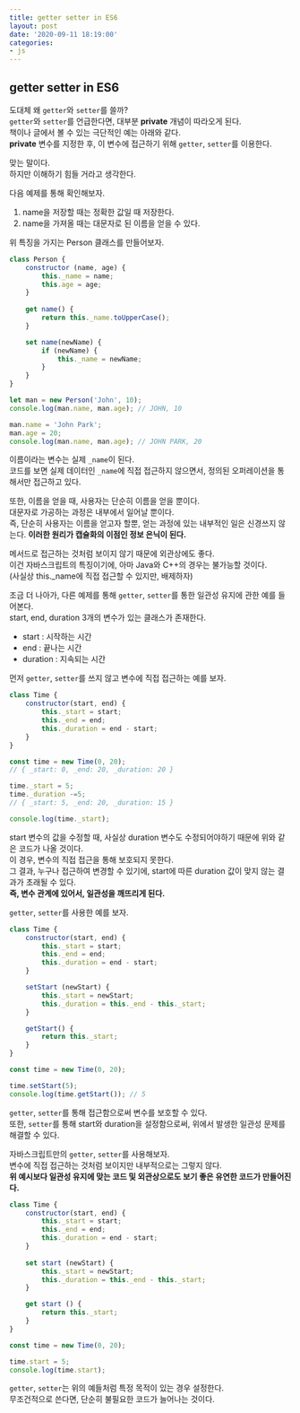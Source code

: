 ```yaml
---
title: getter setter in ES6
layout: post
date: '2020-09-11 18:19:00'
categories:
- js
---
```


## getter setter in ES6

도대체 왜 `getter`와 `setter`를 쓸까?  
`getter`와 `setter`를 언급한다면, 대부분 **private** 개념이 따라오게 된다.  
책이나 글에서 볼 수 있는 극단적인 예는 아래와 같다.  
**private** 변수를 지정한 후, 이 변수에 접근하기 위해 `getter`, `setter`를 이용한다.  

맞는 말이다.  
하지만 이해하기 힘들 거라고 생각한다.

다음 예제를 통해 확인해보자.

1. name을 저장할 때는 정확한 값일 때 저장한다.
2. name을 가져올 때는 대문자로 된 이름을 얻을 수 있다.

위 특징을 가지는 Person 클래스를 만들어보자.

```javascript
class Person {
    constructor (name, age) {
        this._name = name;
        this.age = age;
    }
    
    get name() {
        return this._name.toUpperCase();
    }

    set name(newName) {
        if (newName) {
            this._name = newName;
        }
    }
}

let man = new Person('John', 10);
console.log(man.name, man.age); // JOHN, 10

man.name = 'John Park';
man.age = 20;
console.log(man.name, man.age); // JOHN PARK, 20
```

이름이라는 변수는 실제 `_name`이 된다.  
코드를 보면 실제 데이터인 `_name`에 직접 접근하지 않으면서, 정의된 오퍼레이션을 통해서만 접근하고 있다.

또한, 이름을 얻을 때, 사용자는 단순히 이름을 얻을 뿐이다.  
대문자로 가공하는 과정은 내부에서 일어날 뿐이다.  
즉, 단순히 사용자는 이름을 얻고자 할뿐, 얻는 과정에 있는 내부적인 일은 신경쓰지 않는다.
**이러한 원리가 캡슐화의 이점인 정보 은닉이 된다.**

메서드로 접근하는 것처럼 보이지 않기 때문에 외관상에도 좋다.  
이건 자바스크립트의 특징이기에, 아마 Java와 C++의 경우는 불가능할 것이다.  
(사실상 this._name에 직접 접근할 수 있지만, 배제하자)

조금 더 나아가, 다른 예제를 통해 `getter`, `setter`를 통한 일관성 유지에 관한 예를 들어본다.  
start, end, duration 3개의 변수가 있는 클래스가 존재한다.  

* start : 시작하는 시간
* end : 끝나는 시간
* duration : 지속되는 시간

먼저 `getter`, `setter`를 쓰지 않고 변수에 직접 접근하는 예를 보자.

```javascript
class Time {
    constructor(start, end) {
        this._start = start;
        this._end = end;
        this._duration = end - start;
    }
}

const time = new Time(0, 20);
// { _start: 0, _end: 20, _duration: 20 }

time._start = 5;
time._duration -=5;
// { _start: 5, _end: 20, _duration: 15 }

console.log(time._start);
```

start 변수의 값을 수정할 때, 사실상 duration 변수도 수정되어야하기 때문에 위와 같은 코드가 나올 것이다.  
이 경우, 변수의 직접 접근을 통해 보호되지 못한다.  
그 결과, 누구나 접근하여 변경할 수 있기에, start에 따른 duration 값이 맞지 않는 결과가 초래될 수 있다.  
**즉, 변수 관계에 있어서, 일관성을 깨뜨리게 된다.**

`getter`, `setter`를 사용한 예를 보자.

```javascript
class Time {
    constructor(start, end) {
        this._start = start;
        this._end = end;
        this._duration = end - start;
    }

    setStart (newStart) {
        this._start = newStart;
        this._duration = this._end - this._start;
    }

    getStart() {
        return this._start;
    }
}

const time = new Time(0, 20);

time.setStart(5);
console.log(time.getStart()); // 5
```

`getter`, `setter`를 통해 접근함으로써 변수를 보호할 수 있다.  
또한, `setter`를 통해 start와 duration을 설정함으로써, 위에서 발생한 일관성 문제를 해결할 수 있다.  

자바스크립트만의 `getter`, `setter`를 사용해보자.  
변수에 직접 접근하는 것처럼 보이지만 내부적으로는 그렇지 않다.  
**위 예시보다 일관성 유지에 맞는 코드 및 외관상으로도 보기 좋은 유연한 코드가 만들어진다.**

```javascript
class Time {
    constructor(start, end) {
        this._start = start;
        this._end = end;
        this._duration = end - start;
    }
    
    set start (newStart) {
        this._start = newStart;
        this._duration = this._end - this._start;
    }

    get start () {
        return this._start;
    }
}

const time = new Time(0, 20);

time.start = 5;
console.log(time.start);
```

`getter`, `setter`는 위의 예들처럼 특정 목적이 있는 경우 설정한다.  
무조건적으로 쓴다면, 단순히 불필요한 코드가 늘어나는 것이다.  
